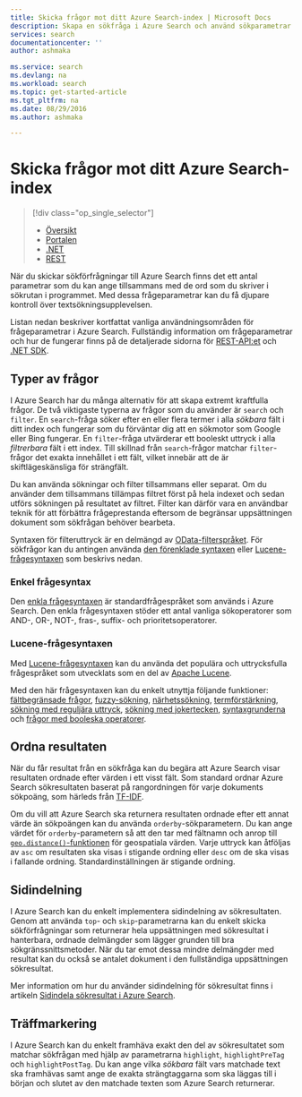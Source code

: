 ```yaml
---
title: Skicka frågor mot ditt Azure Search-index | Microsoft Docs
description: Skapa en sökfråga i Azure Search och använd sökparametrar för att filtrera och sortera sökresultat.
services: search
documentationcenter: ''
author: ashmaka

ms.service: search
ms.devlang: na
ms.workload: search
ms.topic: get-started-article
ms.tgt_pltfrm: na
ms.date: 08/29/2016
ms.author: ashmaka

---
```

# Skicka frågor mot ditt Azure Search-index
> [!div class="op_single_selector"]
> * [Översikt](search-query-overview.md)
> * [Portalen](search-explorer.md)
> * [.NET](search-query-dotnet.md)
> * [REST](search-query-rest-api.md)
> 
> 

När du skickar sökförfrågningar till Azure Search finns det ett antal parametrar som du kan ange tillsammans med de ord som du skriver i sökrutan i programmet. Med dessa frågeparametrar kan du få djupare kontroll över textsökningsupplevelsen.

Listan nedan beskriver kortfattat vanliga användningsområden för frågeparametrar i Azure Search. Fullständig information om frågeparametrar och hur de fungerar finns på de detaljerade sidorna för [REST-API:et](https://msdn.microsoft.com/library/azure/dn798927.aspx) och [.NET SDK](https://msdn.microsoft.com/library/azure/microsoft.azure.search.models.searchparameters_properties.aspx).

## Typer av frågor
I Azure Search har du många alternativ för att skapa extremt kraftfulla frågor. De två viktigaste typerna av frågor som du använder är `search` och `filter`. En `search`-fråga söker efter en eller flera termer i alla *sökbara* fält i ditt index och fungerar som du förväntar dig att en sökmotor som Google eller Bing fungerar. En `filter`-fråga utvärderar ett booleskt uttryck i alla *filtrerbara* fält i ett index. Till skillnad från `search`-frågor matchar `filter`-frågor det exakta innehållet i ett fält, vilket innebär att de är skiftlägeskänsliga för strängfält.

Du kan använda sökningar och filter tillsammans eller separat. Om du använder dem tillsammans tillämpas filtret först på hela indexet och sedan utförs sökningen på resultatet av filtret. Filter kan därför vara en användbar teknik för att förbättra frågeprestanda eftersom de begränsar uppsättningen dokument som sökfrågan behöver bearbeta.

Syntaxen för filteruttryck är en delmängd av [OData-filterspråket](https://msdn.microsoft.com/library/azure/dn798921.aspx). För sökfrågor kan du antingen använda [den förenklade syntaxen](https://msdn.microsoft.com/library/azure/dn798920.aspx) eller [Lucene-frågesyntaxen](https://msdn.microsoft.com/library/azure/mt589323.aspx) som beskrivs nedan.

### Enkel frågesyntax
Den [enkla frågesyntaxen](https://msdn.microsoft.com/library/azure/dn798920.aspx) är standardfrågespråket som används i Azure Search. Den enkla frågesyntaxen stöder ett antal vanliga sökoperatorer som AND-, OR-, NOT-, fras-, suffix- och prioritetsoperatorer.

### Lucene-frågesyntaxen
Med [Lucene-frågesyntaxen](https://msdn.microsoft.com/library/azure/mt589323.aspx) kan du använda det populära och uttrycksfulla frågespråket som utvecklats som en del av [Apache Lucene](https://lucene.apache.org/core/4_10_2/queryparser/org/apache/lucene/queryparser/classic/package-summary.html).

Med den här frågesyntaxen kan du enkelt utnyttja följande funktioner: [fältbegränsade frågor](https://msdn.microsoft.com/library/azure/mt589323.aspx#bkmk_fields), [fuzzy-sökning](https://msdn.microsoft.com/library/azure/mt589323.aspx#bkmk_fuzzy), [närhetssökning](https://msdn.microsoft.com/library/azure/mt589323.aspx#bkmk_proximity), [termförstärkning](https://msdn.microsoft.com/library/azure/mt589323.aspx#bkmk_termboost), [sökning med reguljära uttryck](https://msdn.microsoft.com/library/azure/mt589323.aspx#bkmk_regex), [sökning med jokertecken](https://msdn.microsoft.com/library/azure/mt589323.aspx#bkmk_wildcard), [syntaxgrunderna](https://msdn.microsoft.com/library/azure/mt589323.aspx#bkmk_syntax) och [frågor med booleska operatorer](https://msdn.microsoft.com/library/azure/mt589323.aspx#bkmk_boolean).

## Ordna resultaten
När du får resultat från en sökfråga kan du begära att Azure Search visar resultaten ordnade efter värden i ett visst fält. Som standard ordnar Azure Search sökresultaten baserat på rangordningen för varje dokuments sökpoäng, som härleds från [TF-IDF](https://en.wikipedia.org/wiki/Tf%E2%80%93idf).

Om du vill att Azure Search ska returnera resultaten ordnade efter ett annat värde än sökpoängen kan du använda `orderby`-sökparametern. Du kan ange värdet för `orderby`-parametern så att den tar med fältnamn och anrop till [`geo.distance()`-funktionen](https://msdn.microsoft.com/library/azure/dn798921.aspx) för geospatiala värden. Varje uttryck kan åtföljas av `asc` om resultaten ska visas i stigande ordning eller `desc` om de ska visas i fallande ordning. Standardinställningen är stigande ordning.

## Sidindelning
I Azure Search kan du enkelt implementera sidindelning av sökresultaten. Genom att använda `top`- och `skip`-parametrarna kan du enkelt skicka sökförfrågningar som returnerar hela uppsättningen med sökresultat i hanterbara, ordnade delmängder som lägger grunden till bra sökgränssnittsmetoder. När du tar emot dessa mindre delmängder med resultat kan du också se antalet dokument i den fullständiga uppsättningen sökresultat.

Mer information om hur du använder sidindelning för sökresultat finns i artikeln [Sidindela sökresultat i Azure Search](search-pagination-page-layout.md).

## Träffmarkering
I Azure Search kan du enkelt framhäva exakt den del av sökresultatet som matchar sökfrågan med hjälp av parametrarna `highlight`, `highlightPreTag` och `highlightPostTag`. Du kan ange vilka *sökbara* fält vars matchade text ska framhävas samt ange de exakta strängtaggarna som ska läggas till i början och slutet av den matchade texten som Azure Search returnerar.

<!--HONumber=Sep16_HO3-->


